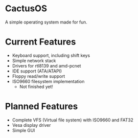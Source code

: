 # CactusOS
A simple operating system made for fun.

# Current Features
- Keyboard support, including shift keys
- Simple network stack
- Drivers for rtl8139 and amd-pcnet
- IDE support (ATA/ATAPI)
- Floppy read/write support
- ISO9660 filesystem implementation
  - Not finished yet!

# Planned Features
- Complete VFS (Virtual file system) with ISO9660 and FAT32
- Vesa display driver
- Simple GUI
